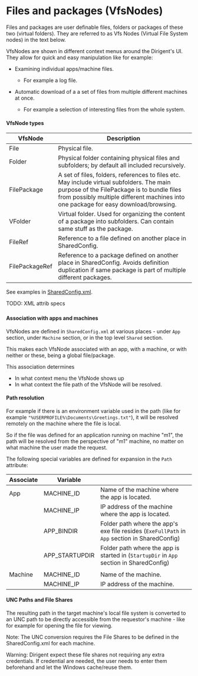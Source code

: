 # Files and packages (VfsNodes)

Files and packages are user definable files, folders or packages of these two (virtual folders). They are referred to as Vfs Nodes (Virtual File System nodes) in the text below.

VfsNodes are shown in different context menus around the Dirigent's UI. They allow for quick and easy manipulation like for example:

* Examining individual apps/machine files.
  * For example a log file.

* Automatic download of a a set of files from multiple different machines at once.
  * For example a selection of interesting files from the whole system.


#### VfsNode types

| VfsNode        | Description                                                  |
| -------------- | ------------------------------------------------------------ |
| File           | Physical file.                                               |
| Folder         | Physical folder containing physical files and subfolders; by default all included recursively. |
| FilePackage    | A set of files, folders, references to files etc. May include virtual subfolders. The main purpose of the FilePackage is to bundle files from possibly multiple different machines into  one package for easy download/browsing. |
| VFolder        | Virtual folder. Used for organizing the content of a package into subfolders. Can contain same stuff as the package. |
| FileRef        | Reference to a file defined on another place in SharedConfig. |
| FilePackageRef | Reference to a package defined on another place in SharedConfig. Avoids definition duplication if same package is part of multiple different packages. |

See examples in [SharedConfig.xml](../config/SharedConfig.xml).




TODO: XML attrib specs

### 

#### Association with apps and machines

VfsNodes are defined in `SharedConfig.xml` at various places - under `App` section, under `Machine` section, or in the top level `Shared` section.

This makes each VfsNode associated with an app, with a machine, or with neither or these, being a global file/package.

This association determines

* In what context menu the VfsNode shows up
* In what context the file path of the VfsNode will be resolved.

#### Path resolution

For example if there is an environment variable used in the path (like for example `"%USERPROFILE%\Documents\Greetings.txt"`), it will be resolved remotely on the machine where the file is local.

So if the file was defined for an application running on machine "m1", the path will be resolved from the perspective of "m1" machine, no matter on what machine the user made the request.

The following special variables are defined for expansion in the `Path` attribute:

| Associate | Variable       |                                                              |
| --------- | -------------- | ------------------------------------------------------------ |
| App       | MACHINE_ID     | Name of the machine where the app is located.                |
|           | MACHINE_IP     | IP address of the machine where the app is located.          |
|           | APP_BINDIR     | Folder path where the app's exe file resides (`ExeFullPath` in `App` section in SharedConfig) |
|           | APP_STARTUPDIR | Folder path where the app is started in (`StartupDir` in `App` section in SharedConfig) |
|           |                |                                                              |
| Machine   | MACHINE_ID     | Name of the machine.                                         |
|           | MACHINE_IP     | IP address of the machine.                                   |

#### UNC Paths and File Shares

The resulting path in the target machine's local file system is converted to an UNC path to be directly accessible from the requestor's machine - like for example for opening the file for viewing.

Note: The UNC conversion requires the File Shares to be defined in the SharedConfig.xml for each machine.

Warning: Dirigent expect these file shares not requiring any extra credentials. If credential are needed, the user needs to enter them beforehand and let the Windows cache/reuse them.
